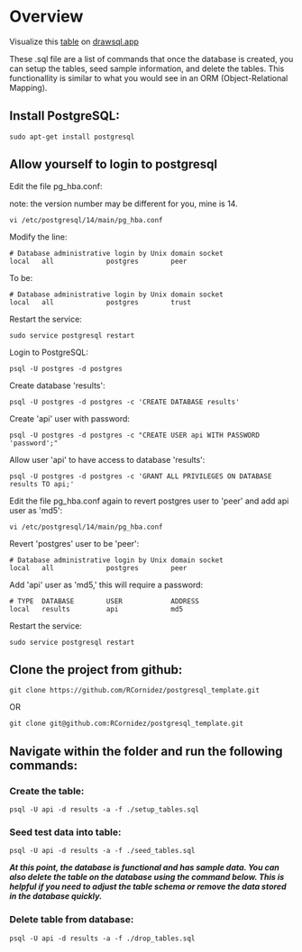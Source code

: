# Overview
Visualize this [table](https://drawsql.app/teams/rodrigos-team-2/) on [drawsql.app](https://www.drawsql.app)

These .sql file are a list of commands that once the database is created, you can setup the tables, seed sample information, and delete the tables. This functionallity is similar to what you would see in an ORM (Object-Relational Mapping).

## Install PostgreSQL:
```
sudo apt-get install postgresql
```

## Allow yourself to login to postgresql

Edit the file pg_hba.conf:

note: the version number may be different for you, mine is 14.
```
vi /etc/postgresql/14/main/pg_hba.conf
```

Modify the line:
```
# Database administrative login by Unix domain socket
local   all             postgres        peer
```
To be:

```
# Database administrative login by Unix domain socket
local   all             postgres        trust
```

Restart the service:
```
sudo service postgresql restart
```
Login to PostgreSQL:
```
psql -U postgres -d postgres
```

Create database 'results':
```
psql -U postgres -d postgres -c 'CREATE DATABASE results'
```

Create 'api' user with password:
```
psql -U postgres -d postgres -c "CREATE USER api WITH PASSWORD 'password';"
```

Allow user 'api' to have access to database 'results':
```
psql -U postgres -d postgres -c 'GRANT ALL PRIVILEGES ON DATABASE results TO api;'
```

Edit the file pg_hba.conf again to revert postgres user to 'peer' and add api user as 'md5':
```
vi /etc/postgresql/14/main/pg_hba.conf
```

Revert 'postgres' user to be 'peer':
```
# Database administrative login by Unix domain socket
local   all             postgres        peer
```

Add 'api' user as 'md5,' this will require a password:
```
# TYPE  DATABASE        USER            ADDRESS  
local   results         api             md5
```

Restart the service:
```
sudo service postgresql restart
```


## Clone the project from github:
```
git clone https://github.com/RCornidez/postgresql_template.git
```
OR
```
git clone git@github.com:RCornidez/postgresql_template.git
```

## Navigate within the folder and run the following commands:

### Create the table:
```
psql -U api -d results -a -f ./setup_tables.sql
```

### Seed test data into table:
```
psql -U api -d results -a -f ./seed_tables.sql
```
***At this point, the database is functional and has sample data. You can also delete the table on the database using the command below. This is helpful if you need to adjust the table schema or remove the data stored in the database quickly.***

### Delete table from database:
```
psql -U api -d results -a -f ./drop_tables.sql
```
